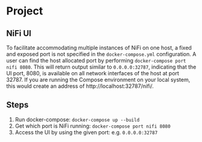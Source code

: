 # Project


## NiFi UI
To facilitate accommodating multiple instances of NiFi on one host, a fixed and exposed port is not specified in the `docker-compose.yml` configuration. A user can find the host allocated port by performing `docker-compose port nifi 8080`. This will return output similar to `0.0.0.0:32787`, indicating that the UI port, 8080, is available on all network interfaces of the host at port 32787. If you are running the Compose environment on your local system, this would create an address of http://localhost:32787/nifi/.


## Steps
1. Run docker-compose:
`docker-compose up --build`
2. Get which port is NiFi running:
`docker-compose port nifi 8080`
3. Access the UI by using the given port:
e.g. `0.0.0.0:32787`
